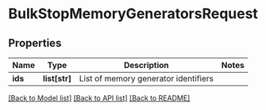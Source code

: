 # BulkStopMemoryGeneratorsRequest

## Properties
Name | Type | Description | Notes
------------ | ------------- | ------------- | -------------
**ids** | **list[str]** | List of memory generator identifiers | 

[[Back to Model list]](../README.md#documentation-for-models) [[Back to API list]](../README.md#documentation-for-api-endpoints) [[Back to README]](../README.md)


